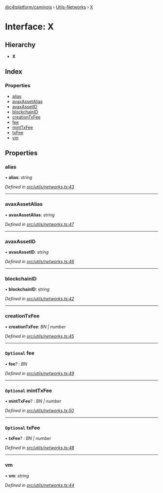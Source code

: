 [@c4tplatform/caminojs](../api.md) › [Utils-Networks](../modules/utils_networks.md) › [X](utils_networks.x.md)

# Interface: X

## Hierarchy

* **X**

## Index

### Properties

* [alias](utils_networks.x.md#alias)
* [avaxAssetAlias](utils_networks.x.md#avaxassetalias)
* [avaxAssetID](utils_networks.x.md#avaxassetid)
* [blockchainID](utils_networks.x.md#blockchainid)
* [creationTxFee](utils_networks.x.md#creationtxfee)
* [fee](utils_networks.x.md#optional-fee)
* [mintTxFee](utils_networks.x.md#optional-minttxfee)
* [txFee](utils_networks.x.md#optional-txfee)
* [vm](utils_networks.x.md#vm)

## Properties

###  alias

• **alias**: *string*

*Defined in [src/utils/networks.ts:43](https://github.com/chain4travel/caminojs/blob/ac57b5af/src/utils/networks.ts#L43)*

___

###  avaxAssetAlias

• **avaxAssetAlias**: *string*

*Defined in [src/utils/networks.ts:47](https://github.com/chain4travel/caminojs/blob/ac57b5af/src/utils/networks.ts#L47)*

___

###  avaxAssetID

• **avaxAssetID**: *string*

*Defined in [src/utils/networks.ts:46](https://github.com/chain4travel/caminojs/blob/ac57b5af/src/utils/networks.ts#L46)*

___

###  blockchainID

• **blockchainID**: *string*

*Defined in [src/utils/networks.ts:42](https://github.com/chain4travel/caminojs/blob/ac57b5af/src/utils/networks.ts#L42)*

___

###  creationTxFee

• **creationTxFee**: *BN | number*

*Defined in [src/utils/networks.ts:45](https://github.com/chain4travel/caminojs/blob/ac57b5af/src/utils/networks.ts#L45)*

___

### `Optional` fee

• **fee**? : *BN*

*Defined in [src/utils/networks.ts:49](https://github.com/chain4travel/caminojs/blob/ac57b5af/src/utils/networks.ts#L49)*

___

### `Optional` mintTxFee

• **mintTxFee**? : *BN | number*

*Defined in [src/utils/networks.ts:50](https://github.com/chain4travel/caminojs/blob/ac57b5af/src/utils/networks.ts#L50)*

___

### `Optional` txFee

• **txFee**? : *BN | number*

*Defined in [src/utils/networks.ts:48](https://github.com/chain4travel/caminojs/blob/ac57b5af/src/utils/networks.ts#L48)*

___

###  vm

• **vm**: *string*

*Defined in [src/utils/networks.ts:44](https://github.com/chain4travel/caminojs/blob/ac57b5af/src/utils/networks.ts#L44)*
